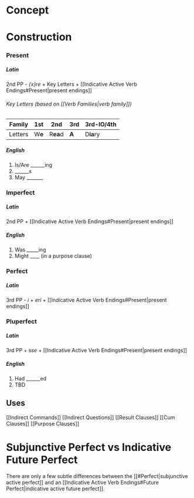 # Concept


# Construction
### Present
##### Latin
2nd PP - *{x}re* + Key Letters + [[Indicative Active Verb Endings#Present|present endings]]
###### Key Letters (based on [[Verb Families|verb family]])
| Family   | 1st    | 2nd      | 3rd   | 3rd-IO/4th |
| -------- | ------ | -------- | ----- | ---------- |
| Letters | W**e** | R**ea**d | **A** | D**ia**ry  |

##### English
1. Is/Are \_\_\_\_\_\_ing
2. \_\_\_\_\_\_s
3. May \_\_\_\_\_\_\_

### Imperfect
##### Latin
2nd PP + [[Indicative Active Verb Endings#Present|present endings]]
##### English
1.  Was \_\_\_\_\_ing  
2.  Might \_\_\_\_ (in a purpose clause)

### Perfect
##### Latin
3rd PP - *i* + *eri* + [[Indicative Active Verb Endings#Present|present endings]]

### Pluperfect 
##### Latin
3rd PP + *sse* + [[Indicative Active Verb Endings#Present|present endings]]
##### English 
1.  Had \_\_\_\_\_\_ed
2.  TBD

## Uses
[[Indirect Commands]]
[[Indirect Questions]]
[[Result Clauses]]
[[Cum Clauses]]
[[Purpose Clauses]]

# Subjunctive Perfect vs Indicative Future Perfect
There are only a few subtle differences between the [[#Perfect|subjunctive active perfect]] and an [[Indicative Active Verb Endings#Future Perfect|indicative active future perfect]].
